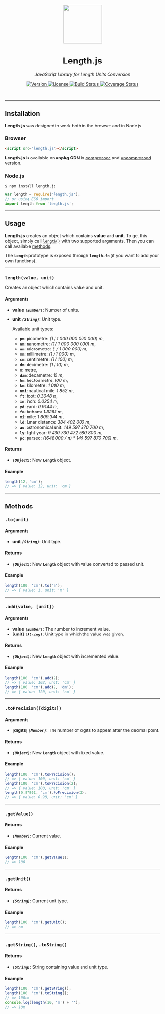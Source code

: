 <div align="center">
  <a href="https://github.com/appalaszynski/length">
    <img src="https://user-images.githubusercontent.com/35331661/42526556-6ea55d0e-8476-11e8-8a32-e552ec5c0497.png" height="125px">
  </a>
  <h1>Length.js</h1>
  <p>
    <em>JavaScript Library for Length Units Conversion</em>
  </p>
  <p>
    <a href="https://www.npmjs.com/package/length.js">
      <img src="https://img.shields.io/npm/v/length.js.svg" alt="Version" />
    </a>
    <a href="https://github.com/appalaszynski/length.js/blob/master/LICENSE">
      <img src="https://img.shields.io/npm/l/length.js.svg" alt="License" />
    </a>
    <a href="https://travis-ci.org/appalaszynski/length.js">
      <img src="https://travis-ci.org/appalaszynski/length.js.svg?branch=master" alt="Build Status" />
    </a>
    <a href="https://coveralls.io/github/appalaszynski/length.js">
      <img src="https://coveralls.io/repos/github/appalaszynski/length.js/badge.svg?branch=master" alt="Coverage Status" />
    </a>
  </p>
  <br>
</div>

---

## Installation

**Length.js** was designed to work both in the browser and in Node.js.

### Browser

```html
<script src="length.js"></script>
```

**Length.js** is available on **unpkg CDN** in [compressed](https://unpkg.com/length.js/min/length.min.js) and [uncompressed](https://unpkg.com/length.js) version.

### Node.js

```shell
$ npm install length.js
```

```javascript
var length = require('length.js');
// or using ES6 import
import length from 'length.js';
```

---

## Usage

**Length.js** creates an object which contains **value** and **unit**.
To get this object, simply call [``length()``](#lengthvalue-unit) with two supported arguments. Then you can call available [methods](#methods).  
  
The **``Length``** prototype is exposed through **``length.fn``** (if you want to add your own functions).

<hr />

### ``length(value, unit)``

Creates an object which contains value and unit.

#### Arguments
* **value** _**``(Number)``**_: Number of units.
* **unit** _**``(String)``**_: Unit type.  
  
  Available unit types: 
  * **``pm``**: picometre: _(1 / 1 000 000 000 000) m_,
  * **``nm``**: nanometre: _(1 / 1 000 000 000) m_,
  * **``um``**: micrometre: _(1 / 1 000 000) m_,
  * **``mm``**: millimetre: _(1 / 1 000) m_,
  * **``cm``**: centimetre: _(1 / 100) m_,
  * **``dm``**: decimetre: _(1 / 10) m_,
  * **``m``**: metre,
  * **``dam``**: decametre: _10 m_,
  * **``hm``**: hectoametre: _100 m_,
  * **``km``**: kilometre: _1 000 m_,
  * **``nmi``**: nautical mile: _1 852 m_,
  * **``ft``**: foot: _0.3048 m_,
  * **``in``**: inch: _0.0254 m_,
  * **``yd``**: yard: _0.9144 m_,
  * **``fm``**: fathom: _1.8288 m_,
  * **``mi``**: mile: _1 609.344 m_,
  * **``ld``**: lunar distance: _384 402 000 m_,
  * **``au``**: astronomical unit: _149 597 870 700 m_,
  * **``ly``**: light year: _9 460 730 472 580 800 m_,
  * **``pc``**: parsec: _((648 000 / π) * 149 597 870 700) m_.

#### Returns
* _**``(Object)``**_: New **``Length``** object.

#### Example
```javascript
length(12, 'cm');
// => { value: 12, unit: 'cm }
```

---

## Methods

### ``.to(unit)``

#### Arguments
* **unit** _**``(String)``**_: Unit type.

#### Returns
* _**``(Object)``**_: New **``Length``** object with value converted to passed unit.

#### Example
```javascript
length(100, 'cm').to('m');
// => { value: 1, unit: 'm' }
```
 
---

### ``.add(value, [unit])``

#### Arguments
* **value** _**``(Number)``**_: The number to increment value.
* **[unit]** _**``(String)``**_: Unit type in which the value was given.

#### Returns
* _**``(Object)``**_: New **``Length``** object with incremented value.

#### Example
```javascript
length(100, 'cm').add(2);
// => { value: 102, unit: 'cm' }
length(100, 'cm').add(2, 'dm');
// => { value: 120, unit: 'cm' }
```

---

### ``.toPrecision([digits])``

#### Arguments
* **[digits]** _**``(Number)``**_: The number of digits to appear after the decimal point.

#### Returns
* _**``(Object)``**_: New **``Length``** object with fixed value.

#### Example
```javascript
length(100, 'cm').toPrecision();
// => { value: 100, unit: 'cm' }
length(100, 'cm').toPrecision(2);
// => { value: 100, unit: 'cm' }
length(0.97982, 'cm').toPrecision(2);
// => { value: 0.98, unit: 'cm' }
```

---

### ``.getValue()``

#### Returns
* _**``(Number)``**_: Current value.

#### Example
```javascript
length(100, 'cm').getValue();
// => 100
```

---

### ``.getUnit()``

#### Returns
* _**``(String)``**_: Current unit type.

#### Example
```javascript
length(100, 'cm').getUnit();
// => cm
```

---

### ``.getString()``, ``.toString()``

#### Returns
* _**``(String)``**_: String containing value and unit type.

#### Example
```javascript
length(100, 'cm').getString();
length(100, 'cm').toString();
// => 100cm
console.log(length(10, 'm') + '');
// => 10m
```
